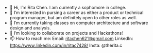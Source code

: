- 👋 Hi, I’m Rita Chen. I am currently a sophomore in college.
- 👀 I’m interested in pursing a career as either a product or technical program manager, but am definitely open to other roles as well.
- 🌱 I’m currently taking classes on computer architecture and software design and analysis.
- 💞️ I’m looking to collaborate on projects and Hackathons!
- 📫 How to reach me:
      Email: ritachen621@gmail.com
      LinkedIn: https://www.linkedin.com/in/ritac7428/
      Insta: @therita.c

<!---
rchen621/rchen621 is a ✨ special ✨ repository because its `README.md` (this file) appears on your GitHub profile.
You can click the Preview link to take a look at your changes.
--->
